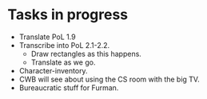 # Tasks in progress

- Translate PoL 1.9
- Transcribe into PoL 2.1-2.2.
    - Draw rectangles as this happens.
    - Translate as we go. 
- Character-inventory. 
- CWB will see about using the CS room with the big TV.
- Bureaucratic stuff for Furman.

